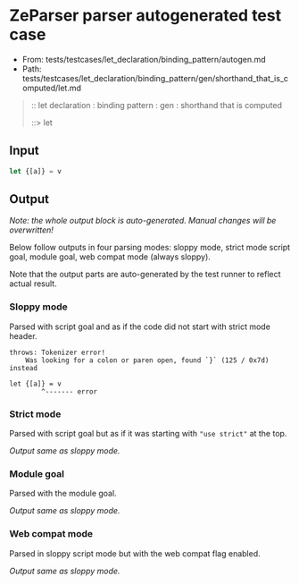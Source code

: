 # ZeParser parser autogenerated test case

- From: tests/testcases/let_declaration/binding_pattern/autogen.md
- Path: tests/testcases/let_declaration/binding_pattern/gen/shorthand_that_is_computed/let.md

> :: let declaration : binding pattern : gen : shorthand that is computed
>
> ::> let

## Input


`````js
let {[a]} = v
`````

## Output

_Note: the whole output block is auto-generated. Manual changes will be overwritten!_

Below follow outputs in four parsing modes: sloppy mode, strict mode script goal, module goal, web compat mode (always sloppy).

Note that the output parts are auto-generated by the test runner to reflect actual result.

### Sloppy mode

Parsed with script goal and as if the code did not start with strict mode header.

`````
throws: Tokenizer error!
    Was looking for a colon or paren open, found `}` (125 / 0x7d) instead

let {[a]} = v
        ^------- error
`````

### Strict mode

Parsed with script goal but as if it was starting with `"use strict"` at the top.

_Output same as sloppy mode._

### Module goal

Parsed with the module goal.

_Output same as sloppy mode._

### Web compat mode

Parsed in sloppy script mode but with the web compat flag enabled.

_Output same as sloppy mode._

